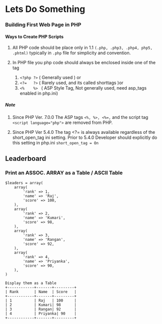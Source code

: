 # Lets Do Something

### Building First Web Page in PHP

#### Ways to Create PHP Scripts
1. All PHP code should be place only in
    1.1 `(.php, .php3, .php4, php5, .phtml)` typically in `.php` file for simplicity and convention.

2. In PHP file you php code should always be enclosed inside one of the tag
    1.  `<?php ?>`  ( Generally used ) or
    2.  `<?=   ?>`  ( Rarely used, and its called shorttags )or
    3.  `<%    %> ` ( ASP Style Tag, Not generally used, need asp_tags enabled in php.ini)  

##### Note

1. Since PHP Ver. 7.0.0  The ASP tags `<%, %>, <%=,` and the script tag 
`<script language="php">` are removed from PHP.

2. Since PHP Ver 5.4.0 The tag <?= is always available regardless of the short_open_tag ini setting. Prior to 5.4.0 Developer should explicitly do this setting in php.ini `short_open_tag = On`

## Leaderboard 
### Print an ASSOC. ARRAY as a Table / ASCII Table
```
$leaders = array(
    array( 
        'rank' => 1,
        'name' => 'Raj',
        'score' => 100,
    ),
    array( 
        'rank' => 2,
        'name' => 'Kumari',
        'score' => 98,
    ),
    array( 
        'rank' => 3,
        'name' => 'Rangan',
        'score' => 92,
    ),
    array( 
        'rank' => 4,
        'name' => 'Priyanka',
        'score' => 90,
    ),
)

Display them as a Table
+------------+-------+---------+
| Rank       | Name  | Score   |
+------------+-------+---------+
| 1          | Raj   | 100     |
| 2          | Kumari| 98      |
| 3          | Rangan| 92      |
| 4          | Priyanka| 90    |
+------------+-------+---------+
```
